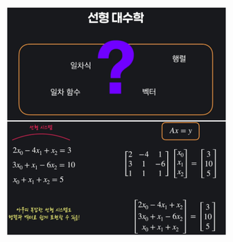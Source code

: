 ![Basic_Skills_Machine_Learning_024](../../images/01_Basic_Skills_Machine_Learning/024.jpg)
![Basic_Skills_Machine_Learning_025](../../images/01_Basic_Skills_Machine_Learning/025.jpg)